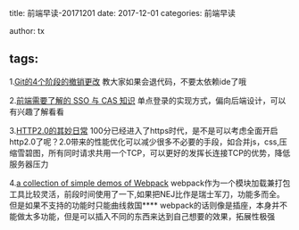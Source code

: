 title: 前端早读-20171201
date: 2017-12-01
categories: 前端早读

author: tx

tags:
---

1.[Git的4个阶段的撤销更改](https://segmentfault.com/a/1190000011969554)
教大家如果会退代码，不要太依赖ide了哦

2.[前端需要了解的 SSO 与 CAS 知识](https://juejin.im/post/5a002b536fb9a045132a1727)
单点登录的实现方式，偏向后端设计，可以有兴趣了解看看

3.[HTTP2.0的其妙日常](http://www.alloyteam.com/2015/03/http2-0-di-qi-miao-ri-chang/)
100分已经进入了https时代，是不是可以考虑全面开启http2.0了呢？2.0带来的性能优化可以减少很多不必要的手段，如合并js，css,压缩雪碧图，所有同时请求共用一个TCP，可以更好的发挥长连接TCP的优势，降低服务器压力

4.[a collection of simple demos of Webpack](https://github.com/ruanyf/webpack-demos)
webpack作为一个模块加载兼打包工具比较灵活，前段时间使用了一下,如果把NEJ比作是瑞士军刀，功能多而全。但是如果不支持的功能时只能曲线救国****
webpack的话则像是插座，本身并不能做太多功能，但是可以插入不同的东西来达到自己想要的效果，拓展性极强

